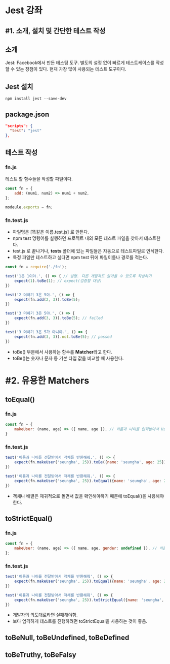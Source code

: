 # Jest 강좌
## #1. 소개, 설치 및 간단한 테스트 작성
## 소개
Jest: Facebook에서 만든 테스팅 도구. 별도의 설정 없이 빠르게 테스트케이스를 작성할 수 있는 장점이 있다. 현재 가장 많이 사용되는 테스트 도구이다.

## Jest 설치
```npm
npm install jest --save-dev
```
## package.json
```json
"scripts": {
  "test": "jest"
},
```

## 테스트 작성
### fn.js
테스트 할 함수들을 작성할 파일이다.
```javascript
const fn = {
    add: (num1, num2) => num1 + num2, 
};

modeule.exports = fn;
```
### fn.test.js
- 파일명은 [똑같은 이름.test.js] 로 만든다.
- npm test 명령어를 실행하면 프로젝트 내의 모든 테스트 파일을 찾아서 테스트한다. 
- test.js 로 끝나거나, __tests__ 폴더에 있는 파일들은 자동으로 테스트파일로 인식한다.
- 특정 파일만 테스트하고 싶다면 npm test 뒤에 파일이름나 경로를 적는다.

```javascript
const fn = require('./fn');

test('1은 1이야.', () => { // 설명. 다른 개발자도 알아볼 수 있도록 작성하기
    expect(1).toBe(1); // expect(검증할 대상)
})

test('2 더하기 3은 5야.', () => {
    expect(fn.add(2, 3)).toBe(5);
})

test('3 더하기 3은 5야.', () => {
    expect(fn.add(3, 3)).toBe(5); // failed
})

test('3 더하기 3은 5가 아니야.', () => {
    expect(fn.add(3, 3)).not.toBe(5); // passed
})
```

- toBe() 부분에서 사용하는 함수를 **Matcher**라고 한다.
- toBe()는 숫자나 문자 등 기본 타입 값을 비교할 때 사용한다.

# #2. 유용한 Matchers
## toEqual()
### fn.js
```javascript
const fn = {
    makeUser: (name, age) => ({ name, age }), // 이름과 나이를 입력받아서 User 객체를 return
}
```
### fn.test.js
```javascript
test('이름과 나이를 전달받아서 객체를 반환해줘.', () => {
    expect(fn.makeUser('seungha', 25)).toBe({name: 'seungha', age: 25}); // failed
})

test('이름과 나이를 전달받아서 객체를 반환해줘.', () => {
    expect(fn.makeUser('seungha', 25)).toEqual({name: 'seungha', age: 25}); passed
})
```
- 객체나 배열은 재귀적으로 돌면서 값을 확인해야하기 때문에 toEqual()을 사용해야 한다.

## toStrictEqual()
### fn.js
```javascript
const fn = {
    makeUser: (name, age) => ({ name, age, gender: undefined }), // 이름과 나이 입력받아서 User 객체를 return 한다.
};
```
### fn.test.js
```javascript
test('이름과 나이를 전달받아서 객체를 반환해줘', () => {
    expect(fn.makeUser('seungha', 25)).toEqual({name: 'seungha', age: 25}); // passed
})

test('이름과 나이를 전달받아서 객체를 반환해줘', () => {
    expect(fn.makeUser('seungha', 25)).toStrictEqual({name: 'seungha', age: 25}); // failed
})
```
- 개발자의 의도대로라면 실패해야함.
- 보다 엄격하게 테스트를 진행하려면 toStrictEqual을 사용하는 것이 좋음.

## toBeNull, toBeUndefined, toBeDefined

## toBeTruthy, toBeFalsy


